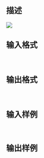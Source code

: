 ## 描述

<img border=0 src=http://60.191.162.158:8080/JudgeOnline/images/tsinghua/NO5/5_7.jpg>

## 输入格式

 

## 输出格式

 

## 输入样例

```plaintext
 
```

## 输出样例

```plaintext
 
```



 



 


